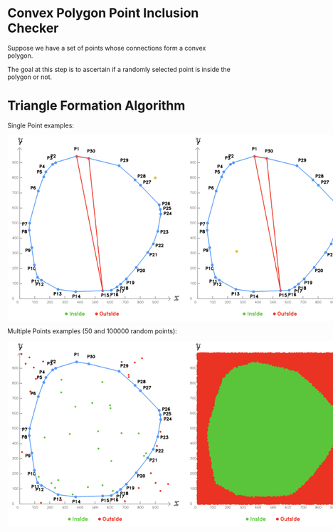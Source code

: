 # Convex Polygon Point Inclusion Checker

Suppose we have a set of points whose connections form a convex polygon.

The goal at this step is to ascertain if a randomly selected point is inside the polygon or not.

# Triangle Formation Algorithm

Single Point examples:


<p style="display: flex; justify-content: space-around ;">
  <img src="https://raw.githubusercontent.com/bmzare/Computational-Geometry/main/1.%20Convex%20Polygon%20Point%20Inclusion%20Checker/TriangleFormationAlgorithm/asset/single-point-1.gif" style="width: 400px;" alt="Image 1">
  <img src="https://raw.githubusercontent.com/bmzare/Computational-Geometry/main/1.%20Convex%20Polygon%20Point%20Inclusion%20Checker/TriangleFormationAlgorithm/asset/single-point-2.gif" style="width: 400px;" alt="Image 2">
</p>




Multiple Points examples (50 and 100000 random points):

<p style="display: flex; justify-content: space-around ;">
  <img src="https://raw.githubusercontent.com/bmzare/Computational-Geometry/main/1.%20Convex%20Polygon%20Point%20Inclusion%20Checker/TriangleFormationAlgorithm/asset/multiplePoints-1.png" style="width: 400px;" alt="Image 1">
  <img src="https://raw.githubusercontent.com/bmzare/Computational-Geometry/main/1.%20Convex%20Polygon%20Point%20Inclusion%20Checker/TriangleFormationAlgorithm/asset/multiplePoints-2.png" style="width: 400px;" alt="Image 2">
</p>